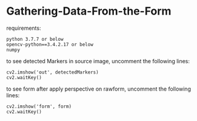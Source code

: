 # Gathering-Data-From-the-Form

requirements:

    python 3.7.7 or below
    opencv-python==3.4.2.17 or below
    numpy

to see detected Markers in source image, uncomment the following lines:

    cv2.imshow('out', detectedMarkers)
    cv2.waitKey()

to see form after apply perspective on rawform, uncomment the following lines:

    cv2.imshow('form', form)
    cv2.waitKey()